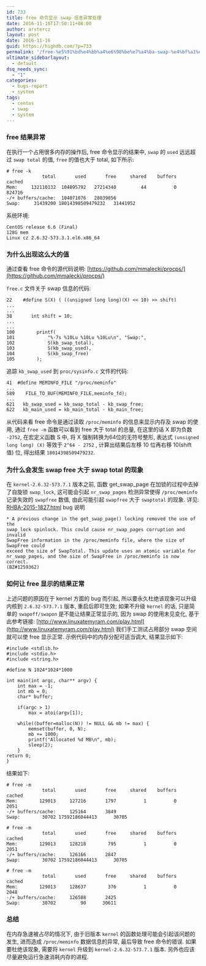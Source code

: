 ```yaml
---
id: 733
title: free 命令显示 swap 信息异常处理
date: 2016-11-16T17:50:11+08:00
author: arstercz
layout: post
date: 2016-11-16
guid: https://highdb.com/?p=733
permalink: '/free-%e5%91%bd%e4%bb%a4%e6%98%be%e7%a4%ba-swap-%e4%bf%a1%e6%81%af%e5%bc%82%e5%b8%b8%e5%a4%84%e7%90%86/'
ultimate_sidebarlayout:
  - default
dsq_needs_sync:
  - "1"
categories:
  - bugs-report
  - system
tags:
  - centos
  - swap
  - system
---
```

### free 结果异常

在执行一个占用很多内存的操作后, free 命令显示的结果中, `swap`  的 `used` 远远超过 `swap total` 的值, `free` 的值也大于 total, 如下所示:
```
# free -k
             total       used       free     shared    buffers     cached
Mem:     132110132  104895792   27214340         44          0     824716
-/+ buffers/cache:  104071076   28039056
Swap:     31439200 18014398509479232   31441952
```

系统环境:
```
CentOS release 6.6 (Final)
128G mem
Linux cz 2.6.32-573.3.1.el6.x86_64
```

### 为什么出现这么大的值

通过查看 free 命令的源代码说明: [https://github.com/mmalecki/procps/](https://github.com/mmalecki/procps/)

`free.c` 文件关于 swap 信息的代码:
```
22    #define S(X) ( ((unsigned long long)(X) << 10) >> shift)
...
...
38       int shift = 10;
...
...
100        printf(
101            "%-7s %10Lu %10Lu %10Lu\n", "Swap:",
102            S(kb_swap_total),
103            S(kb_swap_used),
104            S(kb_swap_free)
105        );
```
追踪 `kb_swap_used` 到 `proc/sysinfo.c` 文件的代码:
```
41  #define MEMINFO_FILE "/proc/meminfo"
...
589    FILE_TO_BUF(MEMINFO_FILE,meminfo_fd);
...
621   kb_swap_used = kb_swap_total - kb_swap_free;
622   kb_main_used = kb_main_total - kb_main_free;
```

从代码来看 free 命令是通过读取 `/proc/meminfo` 的信息来显示内存及 swap 的使用, 通过 `free -m` 函数可以看到 free 大于 total 的总量, 在这里的话 X 即为负数 `-2752`, 在宏定义函数 S 中, 将 X 强制转换为64位的无符号整形, 表达式 `(unsigned long long) (X)`  等效于 `2^64 - 2752` , 计算出结果后左移 10 位再右移 10(shift 值) 位, 得出结果 `18014398509479232`.

### 为什么会发生 swap free 大于 swap total 的现象

在 `kernel-2.6.32-573.7.1` 版本之前, 函数 get_swap_page 在加锁的过程中去掉了自旋锁 `swap_lock`, 这可能会引起 `nr_swap_pages` 检测异常使得 `/proc/meminfo` 记录失效的 `swapfree` 数值, 由此可能引起 `swapfree` 大于 `swaptotal` 的现象. 详见: [RHBA-2015-1827.html](http://rhn.redhat.com/errata/RHBA-2015-1827.html)
bug 说明
```
* A previous change in the get_swap_page() locking removed the use of the
swap_lock spinlock. This could cause nr_swap_pages corruption and invalid
SwapFree information in the /proc/meminfo file, where the size of SwapFree could
exceed the size of SwapTotal. This update uses an atomic variable for
nr_swap_pages, and the size of SwapFree in /proc/meminfo is now correct.
(BZ#1259362) 
```

### 如何让 free 显示的结果正常

上述问题的原因在于 kernel 方面的 bug 而引起, 所以要永久杜绝该现象可以升级内核到 `2.6.32-573.7.1` 版本, 重启后即可生效;
如果不升级 `kernel` 的话, 只是简单的 `swapoff/swapon` 是不能让结果正常显示的, 因为 swap 的使用未见变化, 基于此参考链接: [http://www.linuxatemyram.com/play.html](http://www.linuxatemyram.com/play.html)
我们手工测试占用部分 swap 空间就可以使 free 显示正常. 示例代码中的内存分配可适当调大, 结果显示如下:
```
#include <stdlib.h>
#include <stdio.h>
#include <string.h>

#define N 1024*1024*1000

int main(int argc, char** argv) {
    int max = -1;
    int mb = 0;
    char* buffer;

    if(argc > 1)
        max = atoi(argv[1]);

    while((buffer=malloc(N)) != NULL && mb != max) {
        memset(buffer, 0, N);
        mb += 1000;
        printf("Allocated %d MB\n", mb);
        sleep(2);
    }      
return 0;
}
```
结果如下:
```
# free -m
             total       used       free     shared    buffers     cached
Mem:        129013     127216       1797          1          0       2051
-/+ buffers/cache:     125164       3849
Swap:        30702 17592186044413      30705

# free -m
             total       used       free     shared    buffers     cached
Mem:        129013     128218        795          1          0       2051
-/+ buffers/cache:     126166       2847
Swap:        30702 17592186044413      30705

# free -m
             total       used       free     shared    buffers     cached
Mem:        129013     128637        376          1          0       2048
-/+ buffers/cache:     126588       2425
Swap:        30702         90      30611
```

### 总结

在内存急速被占尽的情况下, 由于旧版本 `kernel` 的函数处理可能会引起该问题的发生, 进而造成 `/proc/meminfo` 数据信息的异常, 最后导致 free 命令的错误. 如果要杜绝该现象, 需要将 `kernel` 升级到 `kernel-2.6.32-573.7.1` 版本. 另外也应该尽量避免运行急速消耗内存的进程.